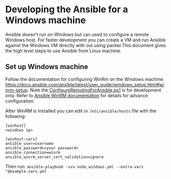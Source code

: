 # Developing the Ansible for a Windows machine

Ansible doesn't run on Windows but can used to configure a remote Windows host.  For faster development you can create a VM and run Ansible against the Windows VM directly with out using packer.This document gives the high level steps to use Ansible from Linux machine.

## Set up Windows machine
Follow the documentation for configuring WinRm on the Windows machine: https://docs.ansible.com/ansible/latest/user_guide/windows_setup.html#winrm-setup. Note the [ConfigureRemotingForAnsible.ps1](https://raw.githubusercontent.com/ansible/ansible/devel/examples/scripts/ConfigureRemotingForAnsible.ps1) is for development only.  Refer to [Ansible WinRM documentation](https://docs.ansible.com/ansible/latest/user_guide/windows_winrm.html) for details for advance configuration.

After WinRM is installed you can edit or `/etc/ansible/hosts` file with the following:

```
[winhost]    
<windows ip>

[winhost:vars]
ansible_user=username
ansible_password=<your password>
ansible_connection=winrm
ansible_winrm_server_cert_validation=ignore
```

Then run: `ansible-playbook -vvv node_windows.yml --extra-vars "@example.vars.yml`

